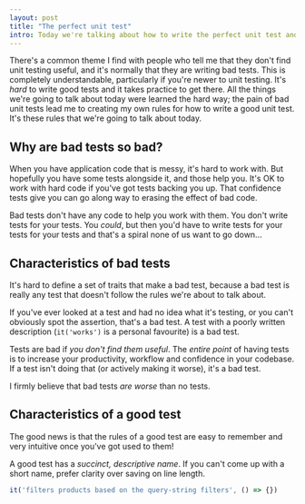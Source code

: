```yaml
---
layout: post
title: "The perfect unit test"
intro: Today we're talking about how to write the perfect unit test and how to ensure your tests stay readable, usable and maintainable.
---
```


There's a common theme I find with people who tell me that they don't find unit
testing useful, and it's normally that they are writing bad tests. This is
completely understandable, particularly if you're newer to unit testing. It's
_hard_ to write good tests and it takes practice to get there. All the things
we're going to talk about today were learned the hard way; the pain of bad unit
tests lead me to creating my own rules for how to write a good unit test. It's
these rules that we're going to talk about today.

## Why are bad tests so bad?

When you have application code that is messy, it's hard to work with. But
hopefully you have some tests alongside it, and those help you. It's OK to work
with hard code if you've got tests backing you up. That confidence tests give
you can go along way to erasing the effect of bad code.

Bad tests don't have any code to help you work with them. You don't write tests
for your tests. You _could_, but then you'd have to write tests for your tests
for your tests and that's a spiral none of us want to go down...

## Characteristics of bad tests

It's hard to define a set of traits that make a bad test, because a bad test is
really any test that doesn't follow the rules we're about to talk about.

If you've ever looked at a test and had no idea what it's testing, or you can't
obviously spot the assertion, that's a bad test. A test with a poorly written
description (`it('works')` is a personal favourite) is a bad test.

Tests are bad if _you don't find them useful_. The _entire point_ of having
tests is to increase your productivity, workflow and confidence in your
codebase. If a test isn't doing that (or actively making it worse), it's a bad
test.

I firmly believe that bad tests _are worse_ than no tests.

## Characteristics of a good test

The good news is that the rules of a good test are easy to remember and very
intuitive once you've got used to them!

A good test has a _succinct, descriptive name_. If you can't come up with a
short name, prefer clarity over saving on line length.

```js
it('filters products based on the query-string filters', () => {})
```
